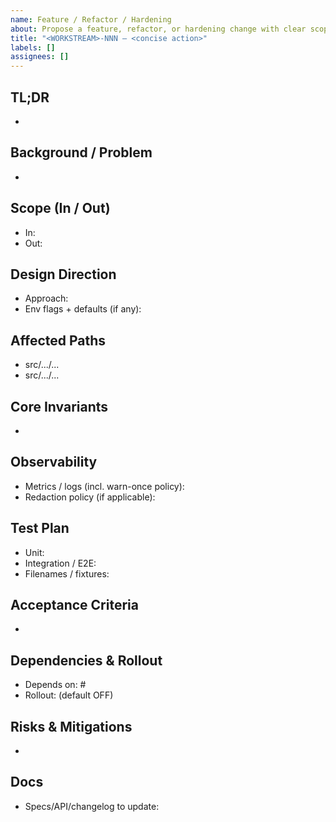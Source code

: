 ```yaml
---
name: Feature / Refactor / Hardening
about: Propose a feature, refactor, or hardening change with clear scope and invariants
title: "<WORKSTREAM>-NNN — <concise action>"
labels: []
assignees: []
---
```


<!-- Please read docs/PROCESS/ISSUE_CONVENTIONS.md before filing. Fill all sections. -->

## TL;DR
- 

## Background / Problem
- 

## Scope (In / Out)
- In:
- Out:

## Design Direction
- Approach:
- Env flags + defaults (if any):

## Affected Paths
- src/.../...
- src/.../...

## Core Invariants
- 

## Observability
- Metrics / logs (incl. warn-once policy):
- Redaction policy (if applicable):

## Test Plan
- Unit:
- Integration / E2E:
- Filenames / fixtures:

## Acceptance Criteria
- 

## Dependencies & Rollout
- Depends on: #
- Rollout: <flag name> (default OFF)

## Risks & Mitigations
- 

## Docs
- Specs/API/changelog to update:

